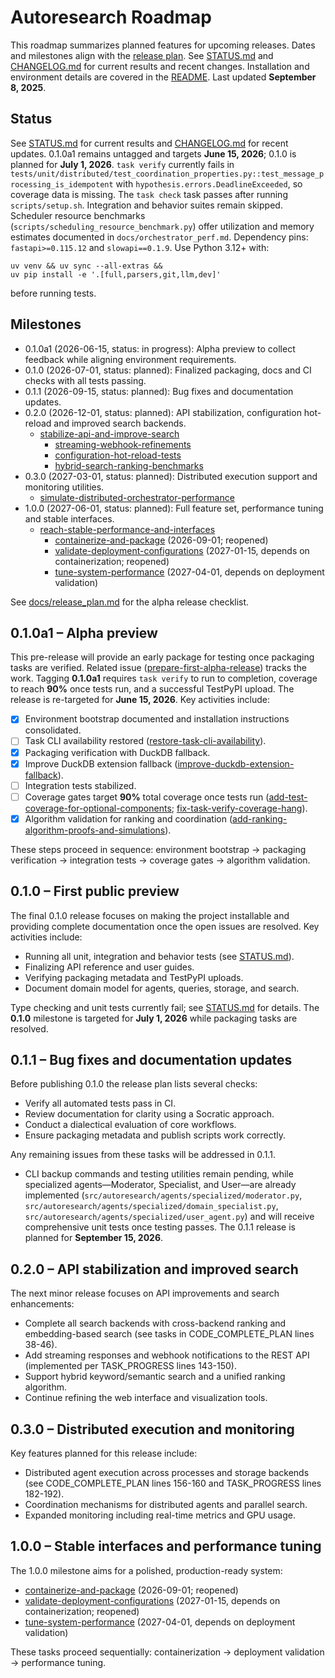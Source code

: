 # Autoresearch Roadmap

This roadmap summarizes planned features for upcoming releases.
Dates and milestones align with the [release plan](docs/release_plan.md).
See [STATUS.md](STATUS.md) and [CHANGELOG.md](CHANGELOG.md) for current results
and recent changes. Installation and environment details are covered in the
[README](README.md). Last updated **September 8, 2025**.

## Status

See [STATUS.md](STATUS.md) for current results and
[CHANGELOG.md](CHANGELOG.md) for recent updates. 0.1.0a1 remains untagged and
targets **June 15, 2026**; 0.1.0 is planned for **July 1, 2026**. `task verify`
currently fails in
`tests/unit/distributed/test_coordination_properties.py::test_message_processing_is_idempotent`
with `hypothesis.errors.DeadlineExceeded`, so coverage data is missing. The
`task check` task passes after running `scripts/setup.sh`. Integration and
behavior suites remain skipped. Scheduler resource benchmarks
(`scripts/scheduling_resource_benchmark.py`) offer utilization and memory
estimates documented in `docs/orchestrator_perf.md`. Dependency pins:
`fastapi>=0.115.12` and `slowapi==0.1.9`. Use Python 3.12+ with:

```
uv venv && uv sync --all-extras &&
uv pip install -e '.[full,parsers,git,llm,dev]'
```

before running tests.

## Milestones

- 0.1.0a1 (2026-06-15, status: in progress): Alpha preview to collect
  feedback while aligning environment requirements.
- 0.1.0 (2026-07-01, status: planned): Finalized packaging, docs and CI
  checks with all tests passing.
- 0.1.1 (2026-09-15, status: planned): Bug fixes and documentation updates.
- 0.2.0 (2026-12-01, status: planned): API stabilization, configuration
  hot-reload and improved search backends.
  - [stabilize-api-and-improve-search](
    issues/stabilize-api-and-improve-search.md)
    - [streaming-webhook-refinements](
      issues/archive/streaming-webhook-refinements.md)
    - [configuration-hot-reload-tests](
      issues/archive/configuration-hot-reload-tests.md)
    - [hybrid-search-ranking-benchmarks](
      issues/archive/hybrid-search-ranking-benchmarks.md)
- 0.3.0 (2027-03-01, status: planned): Distributed execution support and
  monitoring utilities.
  - [simulate-distributed-orchestrator-performance](
    issues/archive/simulate-distributed-orchestrator-performance.md)
- 1.0.0 (2027-06-01, status: planned): Full feature set, performance tuning
  and stable interfaces.
  - [reach-stable-performance-and-interfaces](issues/reach-stable-performance-and-interfaces.md)
    - [containerize-and-package](issues/containerize-and-package.md) (2026-09-01; reopened)
    - [validate-deployment-configurations](issues/validate-deployment-configurations.md)
      (2027-01-15, depends on containerization; reopened)
    - [tune-system-performance](issues/archive/tune-system-performance.md)
      (2027-04-01, depends on deployment validation)

See [docs/release_plan.md](docs/release_plan.md#alpha-release-checklist)
for the alpha release checklist.

## 0.1.0a1 – Alpha preview

This pre-release will provide an early package for testing once packaging tasks
are verified. Related issue
([prepare-first-alpha-release](issues/archive/prepare-first-alpha-release.md)) tracks
the work. Tagging **0.1.0a1** requires `task verify` to run to completion,
coverage to reach **90%** once tests run, and a successful TestPyPI upload. The
release is re-targeted for **June 15, 2026**. Key activities include:

- [x] Environment bootstrap documented and installation instructions
  consolidated.
- [ ] Task CLI availability restored
  ([restore-task-cli-availability](issues/archive/restore-task-cli-availability.md)).
- [x] Packaging verification with DuckDB fallback.
- [x] Improve DuckDB extension fallback
  ([improve-duckdb-extension-fallback](issues/archive/improve-duckdb-extension-fallback.md)).
- [ ] Integration tests stabilized.
- [ ] Coverage gates target **90%** total coverage once tests run
  ([add-test-coverage-for-optional-components](
  issues/archive/add-test-coverage-for-optional-components.md);
  [fix-task-verify-coverage-hang](
  issues/archive/fix-task-verify-coverage-hang.md)).
- [x] Algorithm validation for ranking and coordination
  ([add-ranking-algorithm-proofs-and-simulations](
  issues/archive/add-ranking-algorithm-proofs-and-simulations.md)).

These steps proceed in sequence: environment bootstrap → packaging
verification → integration tests → coverage gates → algorithm validation.

[fix-task-check-deps]: issues/archive/fix-task-check-dependency-removal-and-extension-bootstrap.md

## 0.1.0 – First public preview

The final 0.1.0 release focuses on making the project installable and
providing complete documentation once the open issues are resolved. Key
activities include:

- Running all unit, integration and behavior tests (see [STATUS.md](STATUS.md)).
- Finalizing API reference and user guides.
- Verifying packaging metadata and TestPyPI uploads.
- Document domain model for agents, queries, storage, and search.

Type checking and unit tests currently fail; see [STATUS.md](STATUS.md) for
details. The **0.1.0** milestone is targeted for **July 1, 2026** while
packaging tasks are resolved.

## 0.1.1 – Bug fixes and documentation updates

Before publishing 0.1.0 the release plan lists several checks:

- Verify all automated tests pass in CI.
- Review documentation for clarity using a Socratic approach.
- Conduct a dialectical evaluation of core workflows.
- Ensure packaging metadata and publish scripts work correctly.

Any remaining issues from these tasks will be addressed in 0.1.1.

- CLI backup commands and testing utilities remain pending, while specialized
  agents—Moderator, Specialist, and User—are already implemented
  (`src/autoresearch/agents/specialized/moderator.py`,
  `src/autoresearch/agents/specialized/domain_specialist.py`,
  `src/autoresearch/agents/specialized/user_agent.py`) and will receive
  comprehensive unit tests once testing passes. The 0.1.1 release is planned for
  **September 15, 2026**.

## 0.2.0 – API stabilization and improved search

The next minor release focuses on API improvements and search enhancements:

- Complete all search backends with cross-backend ranking and
  embedding-based search (see tasks in CODE_COMPLETE_PLAN lines 38-46).
- Add streaming responses and webhook notifications to the REST API
  (implemented per TASK_PROGRESS lines 143-150).
- Support hybrid keyword/semantic search and a unified ranking algorithm.
- Continue refining the web interface and visualization tools.

## 0.3.0 – Distributed execution and monitoring

Key features planned for this release include:

- Distributed agent execution across processes and storage backends
  (see CODE_COMPLETE_PLAN lines 156-160 and TASK_PROGRESS lines 182-192).
- Coordination mechanisms for distributed agents and parallel search.
- Expanded monitoring including real-time metrics and GPU usage.

## 1.0.0 – Stable interfaces and performance tuning

The 1.0.0 milestone aims for a polished, production-ready system:

- [containerize-and-package](issues/containerize-and-package.md) (2026-09-01; reopened)
- [validate-deployment-configurations](issues/validate-deployment-configurations.md)
  (2027-01-15, depends on containerization; reopened)
- [tune-system-performance](issues/archive/tune-system-performance.md)
  (2027-04-01, depends on deployment validation)

These tasks proceed sequentially: containerization → deployment validation → performance tuning.


